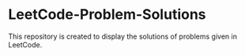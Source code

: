 # LeetCode-Problem-Solutions
This repository is created to display the solutions of problems given in LeetCode.
